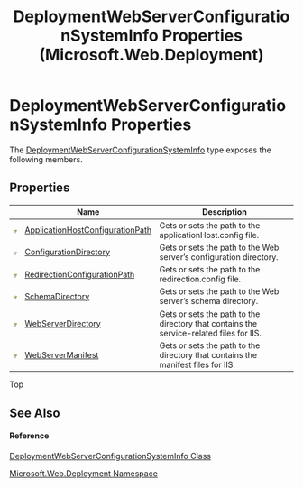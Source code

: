 ﻿---
title: DeploymentWebServerConfigurationSystemInfo Properties (Microsoft.Web.Deployment)
TOCTitle: DeploymentWebServerConfigurationSystemInfo Properties
ms:assetid: Properties.T:Microsoft.Web.Deployment.DeploymentWebServerConfigurationSystemInfo
ms:mtpsurl: https://msdn.microsoft.com/en-us/library/microsoft.web.deployment.deploymentwebserverconfigurationsysteminfo_properties(v=VS.90)
ms:contentKeyID: 22754062
ms.date: 05/02/2012
mtps_version: v=VS.90
---

# DeploymentWebServerConfigurationSystemInfo Properties

The [DeploymentWebServerConfigurationSystemInfo](deploymentwebserverconfigurationsysteminfo-class-microsoft-web-deployment.md) type exposes the following members.

## Properties

<table>
<thead>
<tr class="header">
<th> </th>
<th>Name</th>
<th>Description</th>
</tr>
</thead>
<tbody>
<tr class="odd">
<td><img src="images/Dd565996.pubproperty(en-us,VS.90).gif" title="Public property" alt="Public property" /></td>
<td><a href="deploymentwebserverconfigurationsysteminfo-applicationhostconfigurationpath-property-microsoft-web-deployment.md">ApplicationHostConfigurationPath</a></td>
<td>Gets or sets the path to the applicationHost.config file.</td>
</tr>
<tr class="even">
<td><img src="images/Dd565996.pubproperty(en-us,VS.90).gif" title="Public property" alt="Public property" /></td>
<td><a href="deploymentwebserverconfigurationsysteminfo-configurationdirectory-property-microsoft-web-deployment.md">ConfigurationDirectory</a></td>
<td>Gets or sets the path to the Web server’s configuration directory.</td>
</tr>
<tr class="odd">
<td><img src="images/Dd565996.pubproperty(en-us,VS.90).gif" title="Public property" alt="Public property" /></td>
<td><a href="deploymentwebserverconfigurationsysteminfo-redirectionconfigurationpath-property-microsoft-web-deployment.md">RedirectionConfigurationPath</a></td>
<td>Gets or sets the path to the redirection.config file.</td>
</tr>
<tr class="even">
<td><img src="images/Dd565996.pubproperty(en-us,VS.90).gif" title="Public property" alt="Public property" /></td>
<td><a href="deploymentwebserverconfigurationsysteminfo-schemadirectory-property-microsoft-web-deployment.md">SchemaDirectory</a></td>
<td>Gets or sets the path to the Web server’s schema directory.</td>
</tr>
<tr class="odd">
<td><img src="images/Dd565996.pubproperty(en-us,VS.90).gif" title="Public property" alt="Public property" /></td>
<td><a href="deploymentwebserverconfigurationsysteminfo-webserverdirectory-property-microsoft-web-deployment.md">WebServerDirectory</a></td>
<td>Gets or sets the path to the directory that contains the service-related files for IIS.</td>
</tr>
<tr class="even">
<td><img src="images/Dd565996.pubproperty(en-us,VS.90).gif" title="Public property" alt="Public property" /></td>
<td><a href="deploymentwebserverconfigurationsysteminfo-webservermanifest-property-microsoft-web-deployment.md">WebServerManifest</a></td>
<td>Gets or sets the path to the directory that contains the manifest files for IIS.</td>
</tr>
</tbody>
</table>


Top

## See Also

#### Reference

[DeploymentWebServerConfigurationSystemInfo Class](deploymentwebserverconfigurationsysteminfo-class-microsoft-web-deployment.md)

[Microsoft.Web.Deployment Namespace](microsoft-web-deployment-namespace.md)

